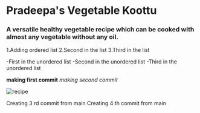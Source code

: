 # Pradeepa's Vegetable Koottu
### A versatile healthy vegetable recipe which can be cooked with almost any vegetable without any oil.

1.Adding ordered list
2.Second in the list
3.Third in the list

-First in the unordered list
-Second in the unordered list
-Third in the unordered list

**making first commit**
*making second commit*

![recipe](\Documents\DataScience_tool_box\recipe\recipe.jpg)

Creating 3 rd commit from main
Creating 4 th commit from main
